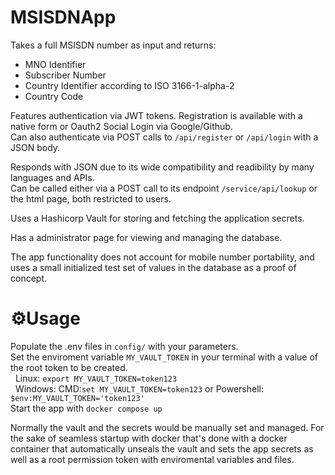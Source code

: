 # MSISDNApp



Takes a full MSISDN number as input and returns:
- MNO Identifier
- Subscriber Number
- Country Identifier according to ISO 3166-1-alpha-2
- Country Code

Features authentication via JWT tokens. Registration is available with a native form or Oauth2 Social Login via Google/Github.  
Can also authenticate via POST calls to ```/api/register``` or ```/api/login``` with a JSON body.

Responds with JSON due to its wide compatibility and readibility by many languages and APIs.  
Can be called either via a POST call to its endpoint ```/service/api/lookup``` or the html page, both restricted to users.

Uses a Hashicorp Vault for storing and fetching the application secrets.

Has a administrator page for viewing and managing the database.

The app functionality does not account for mobile number portability, and uses a small initialized test set of values in the database as a proof of concept.

# ⚙️Usage

Populate the .env files in ```config/``` with your parameters.  
Set the enviroment variable ```MY_VAULT_TOKEN``` in your terminal with a value of the root token to be created.  
&nbsp;&nbsp;Linux: ```export MY_VAULT_TOKEN=token123```  
&nbsp;&nbsp;Windows: CMD:```set MY_VAULT_TOKEN=token123``` or Powershell: ```$env:MY_VAULT_TOKEN='token123'```  
Start the app with ```docker compose up```  


Normally the vault and the secrets would be manually set and managed. For the sake of seamless startup with docker that's done with a docker container that automatically unseals the vault and sets the app secrets as well as a root permission token with enviromental variables and files.
